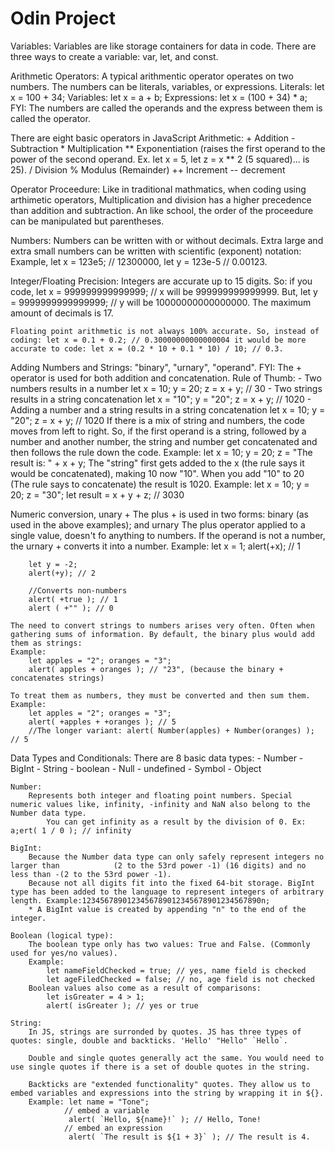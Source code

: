 # Odin Project

Variables:
    Variables are like storage containers for data in code. There are three ways to create a variable: var, let, and const. 


Arithmetic Operators:
    A typical arithmentic operator operates on two numbers. The numbers can be literals, variables, or expressions.
Literals: let x = 100 + 34;
Variables: let x = a + b; 
Expressions: let x = (100 + 34) * a;
    FYI: The numbers are called the operands and the express between them is called the operator.

There are eight basic operators in JavaScript Arithmetic:
    + Addition
    - Subtraction
    * Multiplication 
    ** Exponentiation (raises the first operand to the power of the second operand. Ex. let x = 5, let z = x ** 2 (5 squared)... is 25).
    / Division 
    % Modulus (Remainder)
    ++ Increment
    -- decrement 

Operator Proceedure:
Like in traditional mathmatics, when coding using arthimetic operators, Multiplication and division has a higher precedence than addition and subtraction. An like school, the order of the proceedure can be manipulated but parentheses. 

Numbers:
    Numbers can be written with or without decimals. Extra large and extra small numbers can be written with scientific (exponent) notation: Example, let x = 123e5; // 12300000, let y = 123e-5 // 0.00123.

Integer/Floating Precision:
    Integers are accurate up to 15 digits. So: if you code,    let x = 999999999999999; // x will be 999999999999999. But, let y = 9999999999999999; // y will be 10000000000000000. The maximum amount of decimals is 17. 

    Floating point arithmetic is not always 100% accurate. So, instead of coding: let x = 0.1 + 0.2; // 0.30000000000000004 it would be more accurate to code: let x = (0.2 * 10 + 0.1 * 10) / 10; // 0.3. 

Adding Numbers and Strings: "binary", "urnary", "operand".
    FYI: The + operator is used for both addition and concatenation.
    Rule of Thumb:
        - Two numbers results in a number
            let x = 10; y = 20; z = x + y; // 30
        - Two strings results in a string concatenation
            let x = "10"; y = "20"; z = x + y; // 1020
        - Adding a number and a string results in a string concatenation
            let x = 10; y = "20"; z = x + y; // 1020
    If there is a mix of string and numbers, the code moves from left to right. So, if the first operand is a string, followed by a number and another number, the string and number get concatenated and then follows the rule down the code.
    Example:
        let x = 10; y = 20; z = "The result is: " + x + y; 
            The "string" first gets added to the x (the rule says it would be concatenated), making 10 now "10". When you add "10" to 20 (The rule says to concatenate) the result is 1020. 
    Example:
        let x = 10; y = 20; z = "30"; 
        let result = x + y + z; // 3030

Numeric conversion, unary +
    The plus + is used in two forms: binary (as used in the above examples); and urnary   The plus operator applied to a single value, doesn't fo anything to numbers. If the operand is not a number, the urnary + converts it into a number.                       Example: 
        let x = 1;
        alert(+x); // 1 
        
        let y = -2;
        alert(+y); // 2

        //Converts non-numbers
        alert( +true ); // 1
        alert ( +"" ); // 0

    The need to convert strings to numbers arises very often. Often when gathering sums of information. By default, the binary plus would add them as strings: 
    Example:
        let apples = "2"; oranges = "3";
        alert( apples + oranges ); // "23", (because the binary + concatenates strings)

    To treat them as numbers, they must be converted and then sum them.
    Example:
        let apples = "2"; oranges = "3";
        alert( +apples + +oranges ); // 5
        //The longer variant: alert( Number(apples) + Number(oranges) ); // 5

Data Types and Conditionals:
    There are 8 basic data types:
        - Number  - BigInt  - String  - boolean  - Null  - undefined  - Symbol  - Object

    Number: 
        Represents both integer and floating point numbers. Special numeric values like, infinity, -infinity and NaN also belong to the Number data type. 
            You can get infinity as a result by the division of 0. Ex: a;ert( 1 / 0 ); // infinity

    BigInt:  
        Because the Number data type can only safely represent integers no larger than            (2 to the 53rd power -1) (16 digits) and no less than -(2 to the 53rd power -1). 
        Because not all digits fit into the fixed 64-bit storage. BigInt type has been added to the language to represent integers of arbitrary length. Example:1234567890123456789012345678901234567890n; 
        * A BigInt value is created by appending "n" to the end of the integer.

    Boolean (logical type):
        The boolean type only has two values: True and False. (Commonly used for yes/no values).
        Example:
            let nameFieldChecked = true; // yes, name field is checked
            let ageFiledChecked = false; // no, age field is not checked
        Boolean values also come as a result of comparisons:
            let isGreater = 4 > 1;
            alert( isGreater ); // yes or true

    String:
        In JS, strings are surronded by quotes. JS has three types of quotes: single, double and backticks. 'Hello' "Hello" `Hello`.
        
        Double and single quotes generally act the same. You would need to use single quotes if there is a set of double quotes in the string. 
        
        Backticks are "extended functionality" quotes. They allow us to embed variables and expressions into the string by wrapping it in ${}.
        Example: let name = "Tone";
                // embed a variable 
                 alert( `Hello, ${name}!` ); // Hello, Tone!
                // embed an expression
                 alert( `The result is ${1 + 3}` ); // The result is 4. 
